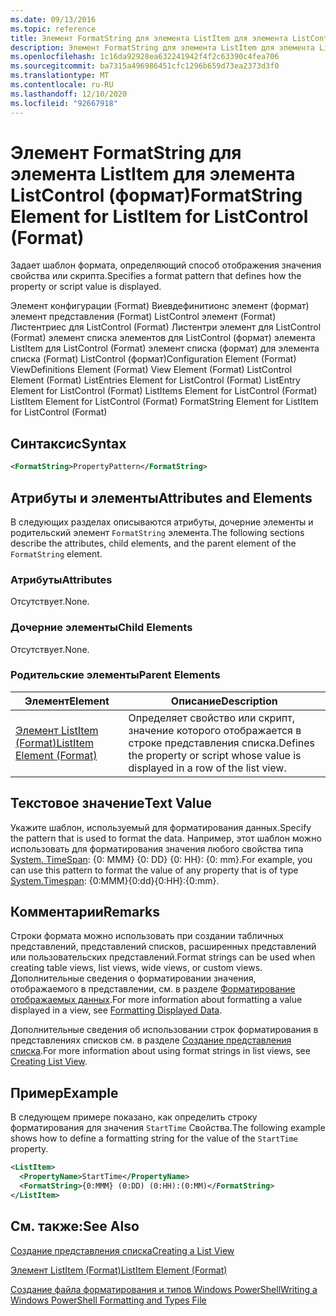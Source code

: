 ```yaml
---
ms.date: 09/13/2016
ms.topic: reference
title: Элемент FormatString для элемента ListItem для элемента ListControl (формат)
description: Элемент FormatString для элемента ListItem для элемента ListControl (формат)
ms.openlocfilehash: 1c16da92928ea632241942f4f2c63390c4fea706
ms.sourcegitcommit: ba7315a496986451cfc1296b659d73ea2373d3f0
ms.translationtype: MT
ms.contentlocale: ru-RU
ms.lasthandoff: 12/10/2020
ms.locfileid: "92667918"
---
```

# <a name="formatstring-element-for-listitem-for-listcontrol--format"></a><span data-ttu-id="cdc4a-103">Элемент FormatString для элемента ListItem для элемента ListControl (формат)</span><span class="sxs-lookup"><span data-stu-id="cdc4a-103">FormatString Element for ListItem for ListControl  (Format)</span></span>

<span data-ttu-id="cdc4a-104">Задает шаблон формата, определяющий способ отображения значения свойства или скрипта.</span><span class="sxs-lookup"><span data-stu-id="cdc4a-104">Specifies a format pattern that defines how the property or script value is displayed.</span></span>

<span data-ttu-id="cdc4a-105">Элемент конфигурации (Format) Виевдефинитионс элемент (формат) элемент представления (Format) ListControl элемент (Format) Листентриес для ListControl (Format) Листентри элемент для ListControl (Format) элемент списка элементов для ListControl (формат) элемента ListItem для ListControl (Format) элемент списка (формат) для элемента списка (Format) ListControl (формат)</span><span class="sxs-lookup"><span data-stu-id="cdc4a-105">Configuration Element (Format) ViewDefinitions Element (Format) View Element (Format) ListControl Element (Format) ListEntries Element for ListControl (Format) ListEntry Element for ListControl (Format) ListItems Element for ListControl (Format) ListItem Element for ListControl (Format) FormatString Element for ListItem for ListControl (Format)</span></span>

## <a name="syntax"></a><span data-ttu-id="cdc4a-106">Синтаксис</span><span class="sxs-lookup"><span data-stu-id="cdc4a-106">Syntax</span></span>

```xml
<FormatString>PropertyPattern</FormatString>
```

## <a name="attributes-and-elements"></a><span data-ttu-id="cdc4a-107">Атрибуты и элементы</span><span class="sxs-lookup"><span data-stu-id="cdc4a-107">Attributes and Elements</span></span>

<span data-ttu-id="cdc4a-108">В следующих разделах описываются атрибуты, дочерние элементы и родительский элемент `FormatString` элемента.</span><span class="sxs-lookup"><span data-stu-id="cdc4a-108">The following sections describe the attributes, child elements, and the parent element of the `FormatString` element.</span></span>

### <a name="attributes"></a><span data-ttu-id="cdc4a-109">Атрибуты</span><span class="sxs-lookup"><span data-stu-id="cdc4a-109">Attributes</span></span>

<span data-ttu-id="cdc4a-110">Отсутствует.</span><span class="sxs-lookup"><span data-stu-id="cdc4a-110">None.</span></span>

### <a name="child-elements"></a><span data-ttu-id="cdc4a-111">Дочерние элементы</span><span class="sxs-lookup"><span data-stu-id="cdc4a-111">Child Elements</span></span>

<span data-ttu-id="cdc4a-112">Отсутствует.</span><span class="sxs-lookup"><span data-stu-id="cdc4a-112">None.</span></span>

### <a name="parent-elements"></a><span data-ttu-id="cdc4a-113">Родительские элементы</span><span class="sxs-lookup"><span data-stu-id="cdc4a-113">Parent Elements</span></span>

|<span data-ttu-id="cdc4a-114">Элемент</span><span class="sxs-lookup"><span data-stu-id="cdc4a-114">Element</span></span>|<span data-ttu-id="cdc4a-115">Описание</span><span class="sxs-lookup"><span data-stu-id="cdc4a-115">Description</span></span>|
|-------------|-----------------|
|[<span data-ttu-id="cdc4a-116">Элемент ListItem (Format)</span><span class="sxs-lookup"><span data-stu-id="cdc4a-116">ListItem Element (Format)</span></span>](./listitem-element-for-listitems-for-listcontrol-format.md)|<span data-ttu-id="cdc4a-117">Определяет свойство или скрипт, значение которого отображается в строке представления списка.</span><span class="sxs-lookup"><span data-stu-id="cdc4a-117">Defines the property or script whose value is displayed in a row of the list view.</span></span>|

## <a name="text-value"></a><span data-ttu-id="cdc4a-118">Текстовое значение</span><span class="sxs-lookup"><span data-stu-id="cdc4a-118">Text Value</span></span>

<span data-ttu-id="cdc4a-119">Укажите шаблон, используемый для форматирования данных.</span><span class="sxs-lookup"><span data-stu-id="cdc4a-119">Specify the pattern that is used to format the data.</span></span> <span data-ttu-id="cdc4a-120">Например, этот шаблон можно использовать для форматирования значения любого свойства типа [System. TimeSpan](/dotnet/api/System.TimeSpan): {0: MMM} {0: DD} {0: HH}: {0: mm}.</span><span class="sxs-lookup"><span data-stu-id="cdc4a-120">For example, you can use this pattern to format the value of any property that is of type [System.Timespan](/dotnet/api/System.TimeSpan): {0:MMM}{0:dd}{0:HH}:{0:mm}.</span></span>

## <a name="remarks"></a><span data-ttu-id="cdc4a-121">Комментарии</span><span class="sxs-lookup"><span data-stu-id="cdc4a-121">Remarks</span></span>

<span data-ttu-id="cdc4a-122">Строки формата можно использовать при создании табличных представлений, представлений списков, расширенных представлений или пользовательских представлений.</span><span class="sxs-lookup"><span data-stu-id="cdc4a-122">Format strings can be used when creating table views, list views, wide views, or custom views.</span></span> <span data-ttu-id="cdc4a-123">Дополнительные сведения о форматировании значения, отображаемого в представлении, см. в разделе [Форматирование отображаемых данных](./formatting-displayed-data.md).</span><span class="sxs-lookup"><span data-stu-id="cdc4a-123">For more information about formatting a value displayed in a view, see [Formatting Displayed Data](./formatting-displayed-data.md).</span></span>

<span data-ttu-id="cdc4a-124">Дополнительные сведения об использовании строк форматирования в представлениях списков см. в разделе [Создание представления списка](./creating-a-list-view.md).</span><span class="sxs-lookup"><span data-stu-id="cdc4a-124">For more information about using format strings in list views, see [Creating List View](./creating-a-list-view.md).</span></span>

## <a name="example"></a><span data-ttu-id="cdc4a-125">Пример</span><span class="sxs-lookup"><span data-stu-id="cdc4a-125">Example</span></span>

<span data-ttu-id="cdc4a-126">В следующем примере показано, как определить строку форматирования для значения `StartTime` Свойства.</span><span class="sxs-lookup"><span data-stu-id="cdc4a-126">The following example shows how to define a formatting string for the value of the `StartTime` property.</span></span>

```xml
<ListItem>
  <PropertyName>StartTime</PropertyName>
  <FormatString>{0:MMM} (0:DD) (0:HH):(0:MM)</FormatString>
</ListItem>
```

## <a name="see-also"></a><span data-ttu-id="cdc4a-127">См. также:</span><span class="sxs-lookup"><span data-stu-id="cdc4a-127">See Also</span></span>

[<span data-ttu-id="cdc4a-128">Создание представления списка</span><span class="sxs-lookup"><span data-stu-id="cdc4a-128">Creating a List View</span></span>](./creating-a-list-view.md)

[<span data-ttu-id="cdc4a-129">Элемент ListItem (Format)</span><span class="sxs-lookup"><span data-stu-id="cdc4a-129">ListItem Element (Format)</span></span>](./listitem-element-for-listitems-for-listcontrol-format.md)

[<span data-ttu-id="cdc4a-130">Создание файла форматирования и типов Windows PowerShell</span><span class="sxs-lookup"><span data-stu-id="cdc4a-130">Writing a Windows PowerShell Formatting and Types File</span></span>](./writing-a-powershell-formatting-file.md)
